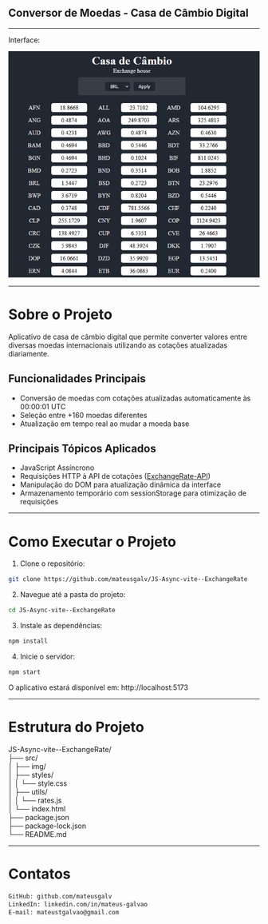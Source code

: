 ## Conversor de Moedas - Casa de Câmbio Digital
---
Interface:

<img src="src/img/image.png"></img>

---
# Sobre o Projeto
Aplicativo de casa de câmbio digital que permite converter valores entre diversas moedas internacionais utilizando as cotações atualizadas diariamente.

## Funcionalidades Principais
- Conversão de moedas com cotações atualizadas automaticamente às 00:00:01 UTC
- Seleção entre +160 moedas diferentes    
- Atualização em tempo real ao mudar a moeda base

## Principais Tópicos Aplicados
- JavaScript Assíncrono
- Requisições HTTP à API de cotações (<a href="https://app.exchangerate-api.com/dashboard">ExchangeRate-API</a>)
- Manipulação do DOM para atualização dinâmica da interface
- Armazenamento temporário com sessionStorage para otimização de requisições

---
# Como Executar o Projeto
1. Clone o repositório:

```bash
git clone https://github.com/mateusgalv/JS-Async-vite--ExchangeRate
```

2. Navegue até a pasta do projeto:

```bash
cd JS-Async-vite--ExchangeRate
```

3. Instale as dependências:

```bash
npm install
```

4. Inicie o servidor:

```bash
npm start
```

O aplicativo estará disponível em: http://localhost:5173

---
# Estrutura do Projeto

JS-Async-vite--ExchangeRate/  
├── src/  
│   ├── img/  
│   ├── styles/  
│   │   └── style.css  
│   ├── utils/  
│   │   └── rates.js  
│   └── index.html  
├── package.json  
├── package-lock.json  
└── README.md  

---
# Contatos
    GitHub: github.com/mateusgalv
    LinkedIn: linkedin.com/in/mateus-galvao
    E-mail: mateustgalvao@gmail.com